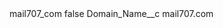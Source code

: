 <?xml version="1.0" encoding="UTF-8"?>
<CustomMetadata xmlns="http://soap.sforce.com/2006/04/metadata" xmlns:xsi="http://www.w3.org/2001/XMLSchema-instance" xmlns:xsd="http://www.w3.org/2001/XMLSchema">
    <label>mail707_com</label>
    <protected>false</protected>
    <values>
        <field>Domain_Name__c</field>
        <value xsi:type="xsd:string">mail707.com</value>
    </values>
</CustomMetadata>
